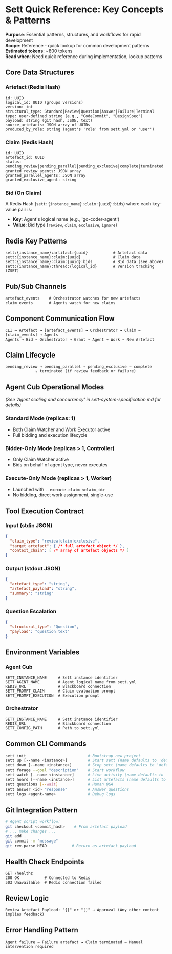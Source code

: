 # **Sett Quick Reference: Key Concepts & Patterns**

**Purpose**: Essential patterns, structures, and workflows for rapid development  
**Scope**: Reference - quick lookup for common development patterns  
**Estimated tokens**: ~800 tokens  
**Read when**: Need quick reference during implementation, lookup patterns

## **Core Data Structures**

### **Artefact (Redis Hash)**
```
id: UUID
logical_id: UUID (groups versions)
version: int
structural_type: Standard|Review|Question|Answer|Failure|Terminal
type: user-defined string (e.g., "CodeCommit", "DesignSpec")
payload: string (git hash, JSON, text)
source_artefacts: JSON array of UUIDs
produced_by_role: string (agent's 'role' from sett.yml or 'user')
```

### **Claim (Redis Hash)**
```
id: UUID
artefact_id: UUID
status: pending_review|pending_parallel|pending_exclusive|complete|terminated
granted_review_agents: JSON array
granted_parallel_agents: JSON array  
granted_exclusive_agent: string
```

### **Bid (On Claim)**
A Redis Hash (`sett:{instance_name}:claim:{uuid}:bids`) where each key-value pair is:
- **Key**: Agent's logical name (e.g., 'go-coder-agent')
- **Value**: Bid type (`review`, `claim`, `exclusive`, `ignore`)

## **Redis Key Patterns**

```
sett:{instance_name}:artifact:{uuid}           # Artefact data
sett:{instance_name}:claim:{uuid}              # Claim data
sett:{instance_name}:claim:{uuid}:bids         # Bid data (see above)
sett:{instance_name}:thread:{logical_id}       # Version tracking (ZSET)
```

## **Pub/Sub Channels**

```
artefact_events    # Orchestrator watches for new artefacts
claim_events       # Agents watch for new claims  
```

## **Component Communication Flow**

```
CLI → Artefact → [artefact_events] → Orchestrator → Claim → [claim_events] → Agents
Agents → Bid → Orchestrator → Grant → Agent → Work → New Artefact
```

## **Claim Lifecycle**

```
pending_review → pending_parallel → pending_exclusive → complete
             ↘ terminated (if review feedback or failure)
```

## **Agent Cub Operational Modes**
*(See 'Agent scaling and concurrency' in sett-system-specification.md for details)*

### **Standard Mode (replicas: 1)**
- Both Claim Watcher and Work Executor active
- Full bidding and execution lifecycle

### **Bidder-Only Mode (replicas > 1, Controller)**
- Only Claim Watcher active
- Bids on behalf of agent type, never executes

### **Execute-Only Mode (replicas > 1, Worker)**
- Launched with `--execute-claim <claim_id>`
- No bidding, direct work assignment, single-use

## **Tool Execution Contract**

### **Input (stdin JSON)**
```json
{
  "claim_type": "review|claim|exclusive",
  "target_artefact": { /* full artefact object */ },
  "context_chain": [ /* array of artefact objects */ ]
}
```

### **Output (stdout JSON)**
```json
{
  "artefact_type": "string",
  "artefact_payload": "string", 
  "summary": "string"
}
```

### **Question Escalation**
```json
{
  "structural_type": "Question",
  "payload": "question text"
}
```

## **Environment Variables**

### **Agent Cub**
```
SETT_INSTANCE_NAME     # Sett instance identifier
SETT_AGENT_NAME        # Agent logical name from sett.yml  
REDIS_URL              # Blackboard connection
SETT_PROMPT_CLAIM      # Claim evaluation prompt
SETT_PROMPT_EXECUTION  # Execution prompt
```

### **Orchestrator**
```
SETT_INSTANCE_NAME     # Sett instance identifier
REDIS_URL              # Blackboard connection
SETT_CONFIG_PATH       # Path to sett.yml
```

## **Common CLI Commands**

```bash
sett init                           # Bootstrap new project
sett up [--name <instance>]         # Start sett (name defaults to 'default')
sett down [--name <instance>]       # Stop sett (name defaults to 'default')
sett forage --goal "description"    # Start workflow
sett watch [--name <instance>]      # Live activity (name defaults to 'default')
sett hoard [--name <instance>]      # List artefacts (name defaults to 'default')
sett questions [--wait]             # Human Q&A
sett answer <id> "response"         # Answer questions
sett logs <agent-name>              # Debug logs
```

## **Git Integration Pattern**

```bash
# Agent script workflow:
git checkout <commit_hash>    # From artefact payload
# ... make changes ...
git add .
git commit -m "message"
git rev-parse HEAD           # Return as artefact_payload
```

## **Health Check Endpoints**

```
GET /healthz
200 OK           # Connected to Redis
503 Unavailable  # Redis connection failed
```

## **Review Logic**

```
Review Artefact Payload: "{}" or "[]" → Approval (Any other content implies feedback)
```

## **Error Handling Pattern**

```
Agent failure → Failure artefact → Claim terminated → Manual intervention required
```
